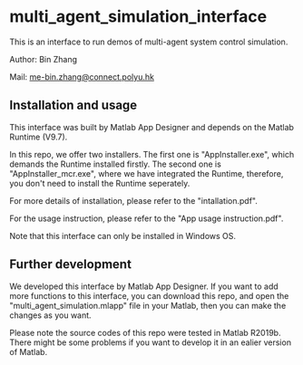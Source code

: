 # multi_agent_simulation_interface
This is an interface to run demos of multi-agent system control simulation.

Author: Bin Zhang  

Mail: me-bin.zhang@connect.polyu.hk

## Installation and usage
This interface was built by Matlab App Designer and depends on the Matlab Runtime (V9.7).

In this repo, we offer two installers. The first one is "AppInstaller.exe", which demands the Runtime installed firstly. The second one is "AppInstaller_mcr.exe", where we have integrated the Runtime, therefore, you don't need to install the Runtime seperately.

For more details of installation, please refer to the "intallation.pdf".

For the usage instruction, please refer to the "App usage instruction.pdf".

Note that this interface can only be installed in Windows OS.

## Further development
We developed this interface by Matlab App Designer. If you want to add more functions to this interface, you can download this repo, and open the "multi_agent_simulation.mlapp" file in your Matlab, then you can make the changes as you want.

Please note the source codes of this repo were tested in Matlab R2019b. There might be some problems if you want to develop it in an ealier version of Matlab.
